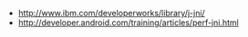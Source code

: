  - http://www.ibm.com/developerworks/library/j-jni/
 - http://developer.android.com/training/articles/perf-jni.html